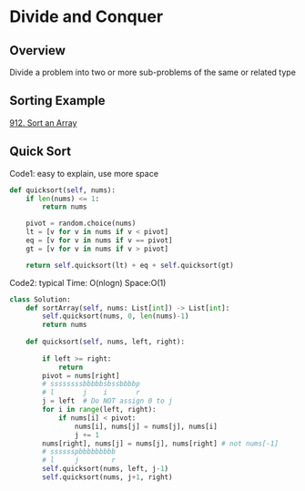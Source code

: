 # Divide and Conquer

## Overview
Divide a problem into two or more sub-problems of the same or related type


## Sorting Example

[912. Sort an Array](https://leetcode.com/problems/sort-an-array/)

## Quick Sort

Code1: easy to explain, use more space
```python
def quicksort(self, nums):
    if len(nums) <= 1:
        return nums

    pivot = random.choice(nums)
    lt = [v for v in nums if v < pivot]
    eq = [v for v in nums if v == pivot]
    gt = [v for v in nums if v > pivot]

    return self.quicksort(lt) + eq + self.quicksort(gt)
```

Code2: typical
Time: O(nlogn) Space:O(1)
```python
class Solution:
    def sortArray(self, nums: List[int]) -> List[int]:
        self.quicksort(nums, 0, len(nums)-1)
        return nums
    
    def quicksort(self, nums, left, right):
    
        if left >= right:
            return 
        pivot = nums[right]
        # ssssssssbbbbbsbssbbbbp
        # l       j    i       r
        j = left  # Do NOT assign 0 to j
        for i in range(left, right): 
            if nums[i] < pivot:
                nums[i], nums[j] = nums[j], nums[i]
                j += 1
        nums[right], nums[j] = nums[j], nums[right] # not nums[-1]
        # sssssspbbbbbbbbb
        # l     j        r
        self.quicksort(nums, left, j-1)
        self.quicksort(nums, j+1, right)
```
